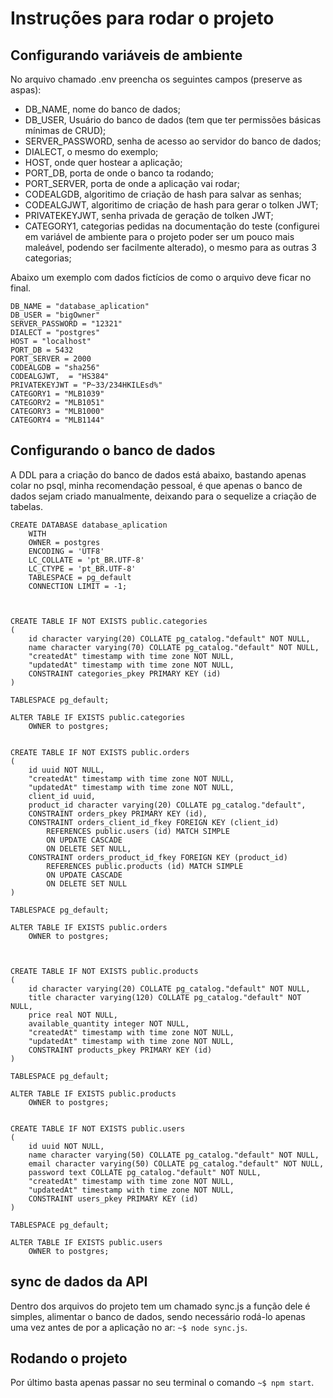 # Instruções para rodar o projeto 

## Configurando variáveis de ambiente

No arquivo chamado .env preencha os seguintes campos (preserve as aspas):

* DB_NAME, nome do banco de dados;
* DB_USER, Usuário do banco de dados (tem que ter permissões básicas mínimas de CRUD);
* SERVER_PASSWORD, senha de acesso ao servidor do banco de dados;
* DIALECT, o mesmo do exemplo;
* HOST, onde quer hostear a aplicação;
* PORT_DB, porta de onde o banco ta rodando;
* PORT_SERVER, porta de onde a aplicação vai rodar;
* CODEALGDB, algoritimo de criação de hash para salvar as senhas;
* CODEALGJWT, algoritimo de criação de hash para gerar o tolken JWT;
* PRIVATEKEYJWT, senha privada de geração de tolken JWT;
* CATEGORY1, categorias pedidas na documentação do teste (configurei em variável de ambiente para o projeto poder ser um pouco mais maleável, podendo ser facilmente alterado), o mesmo para as outras 3 categorias;

Abaixo um exemplo com dados fictícios de como o arquivo deve ficar no final.

```
DB_NAME = "database_aplication"  
DB_USER = "bigOwner"  
SERVER_PASSWORD = "12321"  
DIALECT = "postgres"  
HOST = "localhost"  
PORT_DB = 5432  
PORT_SERVER = 2000  
CODEALGDB = "sha256"  
CODEALGJWT,  = "HS384"  
PRIVATEKEYJWT = "P~33/234HKILEsd%"  
CATEGORY1 = "MLB1039"  
CATEGORY2 = "MLB1051"  
CATEGORY3 = "MLB1000"  
CATEGORY4 = "MLB1144"
```

## Configurando o banco de dados

A DDL para a criação do banco de dados está abaixo, bastando apenas colar no psql, minha recomendação pessoal, é que apenas o banco de dados sejam criado manualmente, deixando para o sequelize a criação de tabelas.

```
CREATE DATABASE database_aplication
    WITH
    OWNER = postgres
    ENCODING = 'UTF8'
    LC_COLLATE = 'pt_BR.UTF-8'
    LC_CTYPE = 'pt_BR.UTF-8'
    TABLESPACE = pg_default
    CONNECTION LIMIT = -1;



CREATE TABLE IF NOT EXISTS public.categories
(
    id character varying(20) COLLATE pg_catalog."default" NOT NULL,
    name character varying(70) COLLATE pg_catalog."default" NOT NULL,
    "createdAt" timestamp with time zone NOT NULL,
    "updatedAt" timestamp with time zone NOT NULL,
    CONSTRAINT categories_pkey PRIMARY KEY (id)
)

TABLESPACE pg_default;

ALTER TABLE IF EXISTS public.categories
    OWNER to postgres;


CREATE TABLE IF NOT EXISTS public.orders
(
    id uuid NOT NULL,
    "createdAt" timestamp with time zone NOT NULL,
    "updatedAt" timestamp with time zone NOT NULL,
    client_id uuid,
    product_id character varying(20) COLLATE pg_catalog."default",
    CONSTRAINT orders_pkey PRIMARY KEY (id),
    CONSTRAINT orders_client_id_fkey FOREIGN KEY (client_id)
        REFERENCES public.users (id) MATCH SIMPLE
        ON UPDATE CASCADE
        ON DELETE SET NULL,
    CONSTRAINT orders_product_id_fkey FOREIGN KEY (product_id)
        REFERENCES public.products (id) MATCH SIMPLE
        ON UPDATE CASCADE
        ON DELETE SET NULL
)

TABLESPACE pg_default;

ALTER TABLE IF EXISTS public.orders
    OWNER to postgres;



CREATE TABLE IF NOT EXISTS public.products
(
    id character varying(20) COLLATE pg_catalog."default" NOT NULL,
    title character varying(120) COLLATE pg_catalog."default" NOT NULL,
    price real NOT NULL,
    available_quantity integer NOT NULL,
    "createdAt" timestamp with time zone NOT NULL,
    "updatedAt" timestamp with time zone NOT NULL,
    CONSTRAINT products_pkey PRIMARY KEY (id)
)

TABLESPACE pg_default;

ALTER TABLE IF EXISTS public.products
    OWNER to postgres;


CREATE TABLE IF NOT EXISTS public.users
(
    id uuid NOT NULL,
    name character varying(50) COLLATE pg_catalog."default" NOT NULL,
    email character varying(50) COLLATE pg_catalog."default" NOT NULL,
    password text COLLATE pg_catalog."default" NOT NULL,
    "createdAt" timestamp with time zone NOT NULL,
    "updatedAt" timestamp with time zone NOT NULL,
    CONSTRAINT users_pkey PRIMARY KEY (id)
)

TABLESPACE pg_default;

ALTER TABLE IF EXISTS public.users
    OWNER to postgres;
```


## sync de dados da API

Dentro dos arquivos do projeto tem um chamado sync.js a função dele é simples, alimentar o banco de dados, sendo necessário rodá-lo apenas uma vez antes de por a aplicação no ar: `~$ node sync.js`.

## Rodando o projeto

Por último basta apenas passar no seu terminal o comando `~$ npm start`.
